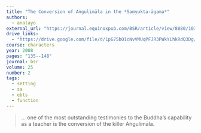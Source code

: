 ```yaml
---
title: "The Conversion of Aṅgulimāla in the *Saṃyukta-āgama*"
authors:
  - analayo
external_url: "https://journal.equinoxpub.com/BSR/article/view/8880/10334"
drive_links:
  - "https://drive.google.com/file/d/1pG75bO1cNvVMUqPFJR3PWkYLhkRdQ3Dg/view?usp=drivesdk"
course: characters
year: 2008
pages: "135--148"
journal: bsr
volume: 25
number: 2
tags:
  - setting
  - sa
  - ebts
  - function
---
```


> … one of the most outstanding testimonies to the Buddha’s capability as a teacher is the conversion of the killer Aṅgulimāla.
